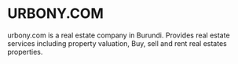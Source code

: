 
# URBONY.COM

urbony.com is a real estate company in Burundi. Provides real estate services including property valuation, Buy, sell and rent real estates properties.
